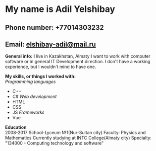 # My name is Adil Yelshibay
## Phone number: +77014303232
## Email: elshibay-adil@mail.ru  
  
**General info:**
I live in Kazakhstan, Almaty
I want to work with computer software or in general IT Development direction. I don't have a working experience, but I wouldn't mind to have one.

**My skills, or things I worked with:**  
*Programming languages*  
- C++
- C#
*Web development*  
- HTML
- CSS
- JS
*Frameworks*  
- Vue

**Education**  
2008-2017 School-Lyceum №1(Nur-Sultan city) Faculty: Physics and Mathematics
Currently studying at INTC College(Almaty city) Specialty: "134000 - Computing technology and software"